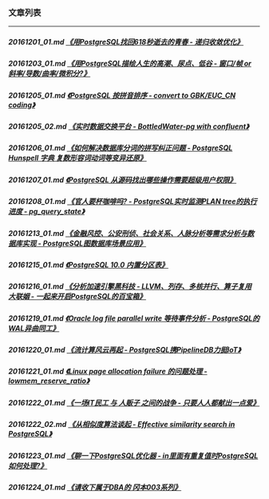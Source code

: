 ### 文章列表  
----  
##### 20161201_01.md   [《用PostgreSQL找回618秒逝去的青春 - 递归收敛优化》](20161201_01.md)  
##### 20161203_01.md   [《用PostgreSQL描绘人生的高潮、尿点、低谷 - 窗口/帧 or 斜率/导数/曲率/微积分?》](20161203_01.md)  
##### 20161205_01.md   [《PostgreSQL 按拼音排序 - convert to GBK/EUC_CN coding》](20161205_01.md)  
##### 20161205_02.md   [《实时数据交换平台 - BottledWater-pg with confluent》](20161205_02.md)  
##### 20161206_01.md   [《如何解决数据库分词的拼写纠正问题 - PostgreSQL Hunspell 字典 复数形容词动词等变异还原》](20161206_01.md)  
##### 20161207_01.md   [《PostgreSQL 从源码找出哪些操作需要超级用户权限》](20161207_01.md)  
##### 20161208_01.md   [《官人要杯咖啡吗? - PostgreSQL实时监测PLAN tree的执行进度 - pg_query_state》](20161208_01.md)  
##### 20161213_01.md   [《金融风控、公安刑侦、社会关系、人脉分析等需求分析与数据库实现 - PostgreSQL图数据库场景应用》](20161213_01.md)  
##### 20161215_01.md   [《PostgreSQL 10.0 内置分区表》](20161215_01.md)  
##### 20161216_01.md   [《分析加速引擎黑科技 - LLVM、列存、多核并行、算子复用 大联姻 - 一起来开启PostgreSQL的百宝箱》](20161216_01.md)  
##### 20161219_01.md   [《Oracle log file parallel write 等待事件分析 - PostgreSQL的WAL异曲同工》](20161219_01.md)  
##### 20161220_01.md   [《流计算风云再起 - PostgreSQL携PipelineDB力挺IoT》](20161220_01.md)  
##### 20161221_01.md   [《Linux page allocation failure 的问题处理 - lowmem_reserve_ratio》](20161221_01.md)  
##### 20161222_01.md   [《一场IT民工 与 人贩子 之间的战争 - 只要人人都献出一点爱》](20161222_01.md)  
##### 20161222_02.md   [《从相似度算法谈起 - Effective similarity search in PostgreSQL》](20161222_02.md)  
##### 20161223_01.md   [《聊一下PostgreSQL优化器 - in里面有重复值时PostgreSQL如何处理?》](20161223_01.md)  
##### 20161224_01.md   [《请收下属于DBA的 冈本003系列》](20161224_01.md)  
